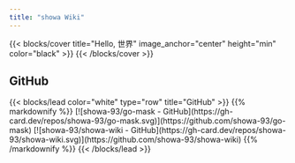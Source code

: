 ```yaml
---
title: "showa Wiki"
---
```


{{< blocks/cover title="Hello, 世界" image_anchor="center" height="min" color="black" >}}
{{< /blocks/cover >}}

<h2>GitHub</h2>
{{< blocks/lead color="white" type="row" title="GitHub" >}}
{{% markdownify %}}
[![showa-93/go-mask - GitHub](https://gh-card.dev/repos/showa-93/go-mask.svg)](https://github.com/showa-93/go-mask)
[![showa-93/showa-wiki - GitHub](https://gh-card.dev/repos/showa-93/showa-wiki.svg)](https://github.com/showa-93/showa-wiki)
{{% /markdownify %}}
{{< /blocks/lead >}}
